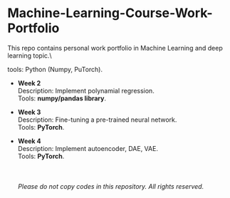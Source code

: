 # Machine-Learning-Course-Work-Portfolio
 
This repo contains personal work portfolio in Machine Learning and deep learning topic.\

tools: Python (Numpy, PuTorch).

- **Week 2**\
Description: Implement polynamial regression.\
Tools: **numpy/pandas library**.

- **Week 3** \
Description: Fine-tuning a pre-trained neural network.\
Tools: **PyTorch**.

- **Week 4** \
Description: Implement autoencoder, DAE, VAE.\
Tools: **PyTorch**.
\
\
\
\
*Please do not copy codes in this repository. All rights reserved.*
